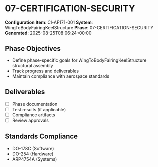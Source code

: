 # 07-CERTIFICATION-SECURITY

**Configuration Item**: CI-AF171-001
**System**: WingToBodyFairingKeelStructure
**Phase**: 07-CERTIFICATION-SECURITY
**Generated**: 2025-08-25T08:06:24+00:00

## Phase Objectives
- Define phase-specific goals for WingToBodyFairingKeelStructure structural assembly
- Track progress and deliverables
- Maintain compliance with aerospace standards

## Deliverables
- [ ] Phase documentation
- [ ] Test results (if applicable)
- [ ] Compliance artifacts
- [ ] Review approvals

## Standards Compliance
- DO-178C (Software)
- DO-254 (Hardware)
- ARP4754A (Systems)

